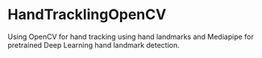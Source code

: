 # HandTracklingOpenCV
Using OpenCV  for hand tracking using hand landmarks and Mediapipe for pretrained Deep Learning hand landmark detection. 
